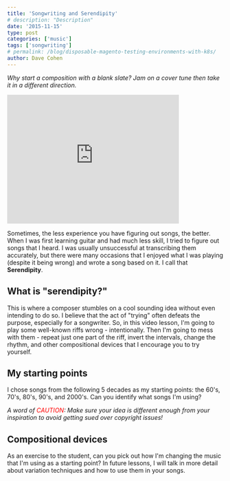 ```yaml
---
title: 'Songwriting and Serendipity'
# description: "Description"
date: '2015-11-15'
type: post
categories: ['music']
tags: ['songwriting']
# permalink: /blog/disposable-magento-testing-environments-with-k8s/
author: Dave Cohen
---
```


_Why start a composition with a blank slate? Jam on a cover tune then take it in a different direction._

<iframe width="400" height="300" src="https://www.youtube.com/embed/WCugEUTohr4" frameborder="0" allow="accelerometer; autoplay; encrypted-media; gyroscope; picture-in-picture" allowfullscreen></iframe>

Sometimes, the less experience you have figuring out songs, the better. When I was first learning guitar and had much less skill, I tried to figure out songs that I heard. I was usually unsuccessful at transcribing them accurately, but there were many occasions that I enjoyed what I was playing (despite it being wrong) and wrote a song based on it. I call that **Serendipity**.

## What is "serendipity?"

This is where a composer stumbles on a cool sounding idea without even intending to do so. I believe that the act of "trying" often defeats the purpose, especially for a songwriter. So, in this video lesson, I'm going to play some well-known riffs wrong - intentionally. Then I'm going to mess with them - repeat just one part of the riff, invert the intervals, change the rhythm, and other compositional devices that I encourage you to try yourself.

## My starting points

I chose songs from the following 5 decades as my starting points: the 60's, 70's, 80's, 90's, and 2000's. Can you identify what songs I'm using?

_A word of <span style="color: #ff0000;">CAUTION</span>: Make sure your idea is different enough from your inspiration to avoid getting sued over copyright issues!_

## Compositional devices

As an exercise to the student, can you pick out how I'm changing the music that I'm using as a starting point? In future lessons, I will talk in more detail about variation techniques and how to use them in your songs.
